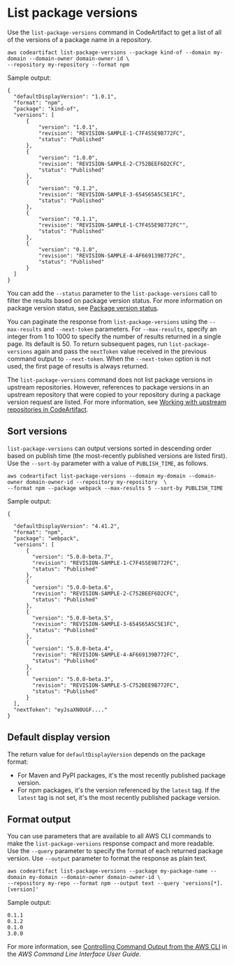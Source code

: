 # List package versions<a name="list-packages-versions"></a>

Use the `list-package-versions` command in CodeArtifact to get a list of all of the versions of a package name in a repository\.

```
aws codeartifact list-package-versions --package kind-of --domain my-domain --domain-owner domain-owner-id \
--repository my-repository --format npm
```

Sample output:

```
{
  "defaultDisplayVersion": "1.0.1",
  "format": "npm",
  "package": "kind-of",
  "versions": [
      {
          "version": "1.0.1",
          "revision": "REVISION-SAMPLE-1-C7F4S5E9B772FC",
          "status": "Published"
      },
      {
          "version": "1.0.0",
          "revision": "REVISION-SAMPLE-2-C752BEEF6D2CFC",
          "status": "Published"
      },
      {
          "version": "0.1.2",
          "revision": "REVISION-SAMPLE-3-654S65A5C5E1FC",
          "status": "Published"
      },
      {
          "version": "0.1.1",
          "revision": "REVISION-SAMPLE-1-C7F4S5E9B772FC"",
          "status": "Published"
      },
      {
          "version": "0.1.0",
          "revision": "REVISION-SAMPLE-4-AF669139B772FC",
          "status": "Published"
      }        
  ]
}
```

You can add the `--status` parameter to the `list-package-versions` call to filter the results based on package version status\. For more information on package version status, see [Package version status](packages-overview.md#package-version-status)\. 

 You can paginate the response from `list-package-versions` using the `--max-results` and `--next-token` parameters\. For `--max-results`, specify an integer from 1 to 1000 to specify the number of results returned in a single page\. Its default is 50\. To return subsequent pages, run `list-package-versions` again and pass the `nextToken` value received in the previous command output to `--next-token`\. When the `--next-token` option is not used, the first page of results is always returned\. 

 The `list-package-versions` command does not list package versions in upstream repositories\. However, references to package versions in an upstream repository that were copied to your repository during a package version request are listed\. For more information, see [Working with upstream repositories in CodeArtifact](repos-upstream.md)\. 

## Sort versions<a name="list-package-versions-sorting"></a>

 `list-package-versions` can output versions sorted in descending order based on publish time \(the most\-recently published versions are listed first\)\. Use the `--sort-by` parameter with a value of `PUBLISH_TIME`, as follows\.

```
aws codeartifact list-package-versions --domain my-domain --domain-owner domain-owner-id --repository my-repository  \
--format npm --package webpack --max-results 5 --sort-by PUBLISH_TIME
```

 Sample output: 

```
{

  "defaultDisplayVersion": "4.41.2",
  "format": "npm",
  "package": "webpack",
  "versions": [
      { 
        "version": "5.0.0-beta.7", 
        "revision": "REVISION-SAMPLE-1-C7F4S5E9B772FC",
        "status": "Published"
      },
      { 
        "version": "5.0.0-beta.6", 
        "revision": "REVISION-SAMPLE-2-C752BEEF6D2CFC",
        "status": "Published" 
      },
      { 
        "version": "5.0.0-beta.5", 
        "revision": "REVISION-SAMPLE-3-654S65A5C5E1FC",
        "status": "Published"
      },
      { 
        "version": "5.0.0-beta.4", 
        "revision": "REVISION-SAMPLE-4-AF669139B772FC",
        "status": "Published"
      },
      { 
        "version": "5.0.0-beta.3", 
        "revision": "REVISION-SAMPLE-5-C752BEE9B772FC",
        "status": "Published"
      }
  ],
  "nextToken": "eyJsaXN0UGF...."
}
```

## Default display version<a name="list-package-versions-default-version"></a>

 The return value for `defaultDisplayVersion` depends on the package format: 
+  For Maven and PyPI packages, it's the most recently published package version\. 
+  For npm packages, it's the version referenced by the `latest` tag\. If the `latest` tag is not set, it's the most recently published package version\. 

## Format output<a name="list-package-versions-format-output"></a>

 You can use parameters that are available to all AWS CLI commands to make the `list-package-versions` response compact and more readable\. Use the `--query` parameter to specify the format of each returned package version\. Use `--output` parameter to format the response as plain text\. 

```
aws codeartifact list-package-versions --package my-package-name --domain my-domain --domain-owner domain-owner-id \
--repository my-repo --format npm --output text --query 'versions[*].[version]'
```

Sample output:

```
0.1.1
0.1.2
0.1.0
3.0.0
```

 For more information, see [Controlling Command Output from the AWS CLI](https://docs.aws.amazon.com/cli/latest/userguide/cli-usage-output.html) in the *AWS Command Line Interface User Guide*\. 